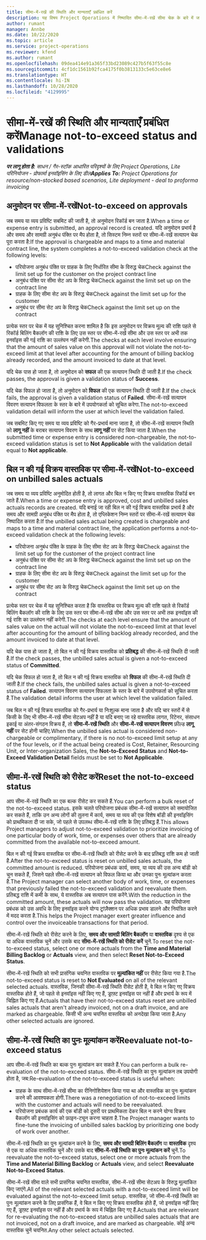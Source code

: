 ```yaml
---
title: सीमा-में-रखें की स्थिति और मान्यताएँ प्रबंधित करें
description: यह विषय Project Operations में निष्पादित सीमा-में-रखें सीमा चेक के बारे में जानकारी प्रदान करता है.
author: rumant
manager: Annbe
ms.date: 10/22/2020
ms.topic: article
ms.service: project-operations
ms.reviewer: kfend
ms.author: rumant
ms.openlocfilehash: 09dea414e91a365f33bd23089c427b5f63f55c8e
ms.sourcegitcommit: 4cf1dc1561b92fca4175f0b3813133c5e63ce8e6
ms.translationtype: HT
ms.contentlocale: hi-IN
ms.lasthandoff: 10/28/2020
ms.locfileid: "4129995"
---
```

# <a name="manage-not-to-exceed-status-and-validations"></a><span data-ttu-id="102d8-103">सीमा-में-रखें की स्थिति और मान्यताएँ प्रबंधित करें</span><span class="sxs-lookup"><span data-stu-id="102d8-103">Manage not-to-exceed status and validations</span></span> 

<span data-ttu-id="102d8-104">_**पर लागू होता है:** साधन / गैर-स्टॉक आधारित परिदृश्यों के लिए Project Operations, Lite परिनियोजन - प्रोफार्मा इनवॉइसिंग के लिए डील_</span><span class="sxs-lookup"><span data-stu-id="102d8-104">_**Applies To:** Project Operations for resource/non-stocked based scenarios, Lite deployment - deal to proforma invoicing_</span></span>

## <a name="not-to-exceed-on-approvals"></a><span data-ttu-id="102d8-105">अनुमोदन पर सीमा-में-रखें</span><span class="sxs-lookup"><span data-stu-id="102d8-105">Not-to-exceed on approvals</span></span>

<span data-ttu-id="102d8-106">जब समय या व्यय प्रविष्टि सबमिट की जाती है, तो अनुमोदन रिकॉर्ड बन जाता है.</span><span class="sxs-lookup"><span data-stu-id="102d8-106">When a time or expense entry is submitted, an approval record is created.</span></span> <span data-ttu-id="102d8-107">यदि अनुमोदन प्रभार्य है और समय और सामग्री अनुबंध पंक्ति पर मैप होता है, तो सिस्टम निम्न स्तरों पर सीमा-में-रखें सत्यापन चेक पूरा करता है:</span><span class="sxs-lookup"><span data-stu-id="102d8-107">If the approval is chargeable and maps to a time and material contract line, the system completes a not-to-exceed validation check at the following levels:</span></span>

  - <span data-ttu-id="102d8-108">परियोजना अनुबंध पंक्ति पर ग्राहक के लिए निर्धारित सीमा के विरुद्ध चेक</span><span class="sxs-lookup"><span data-stu-id="102d8-108">Check against the limit set up for the customer on the project contract line</span></span>
  - <span data-ttu-id="102d8-109">अनुबंध पंक्ति पर सीमा सेट अप के विरुद्ध चेक</span><span class="sxs-lookup"><span data-stu-id="102d8-109">Check against the limit set up on the contract line</span></span>
  - <span data-ttu-id="102d8-110">ग्राहक के लिए सीमा सेट अप के विरुद्ध चेक</span><span class="sxs-lookup"><span data-stu-id="102d8-110">Check against the limit set up for the customer</span></span>
  - <span data-ttu-id="102d8-111">अनुबंध पर सीमा सेट अप के विरुद्ध चेक</span><span class="sxs-lookup"><span data-stu-id="102d8-111">Check against the limit set up on the contract</span></span>

<span data-ttu-id="102d8-112">प्रत्येक स्तर पर चेक में यह सुनिश्चित करना शामिल है कि इस अनुमोदन पर विक्रय मूल्य की राशि पहले से रिकॉर्ड बिलिंग बैकलॉग की राशि के लिए उस स्तर पर सीमा-में-रखें सीमा और उस स्तर पर अभी तक इनवॉइस की गई राशि का उल्लंघन नहीं करेगी.</span><span class="sxs-lookup"><span data-stu-id="102d8-112">The checks at each level involve ensuring that the amount of sales value on this approval will not violate the not-to-exceed limit at that level after accounting for the amount of billing backlog already recorded, and the amount invoiced to date at that level.</span></span>

<span data-ttu-id="102d8-113">यदि चेक पास हो जाता है, तो अनुमोदन को **सफल** की एक सत्यापन स्थिति दी जाती है.</span><span class="sxs-lookup"><span data-stu-id="102d8-113">If the check passes, the approval is given a validation status of **Success**.</span></span>

<span data-ttu-id="102d8-114">यदि चेक विफल हो जाता है, तो अनुमोदन को **विफल** की एक सत्यापन स्थिति दी जाती है.</span><span class="sxs-lookup"><span data-stu-id="102d8-114">If the check fails, the approval is given a validation status of **Failed**.</span></span> <span data-ttu-id="102d8-115">सीमा-में-रखें सत्यापन विवरण सत्यापन विफलता के स्तर के बारे में उपयोगकर्ता को सूचित करेगा.</span><span class="sxs-lookup"><span data-stu-id="102d8-115">The not-to-exceed validation detail will inform the user at which level the validation failed.</span></span>

<span data-ttu-id="102d8-116">जब सबमिट किए गए समय या व्यय प्रविष्टि को गैर-प्रभार्य माना जाता है, तो सीमा-में-रखें सत्यापन स्थिति को **लागू नहीं** के बराबर सत्यापन विवरण के साथ **लागू नहीं** पर सेट किया जाता है.</span><span class="sxs-lookup"><span data-stu-id="102d8-116">When the submitted time or expense entry is considered non-chargeable, the not-to-exceed validation status is set to **Not Applicable** with the validation detail equal to **Not applicable**.</span></span>

## <a name="not-to-exceed-on-unbilled-sales-actuals"></a><span data-ttu-id="102d8-117">बिल न की गई विक्रय वास्तविक पर सीमा-में-रखें</span><span class="sxs-lookup"><span data-stu-id="102d8-117">Not-to-exceed on unbilled sales actuals</span></span>

<span data-ttu-id="102d8-118">जब समय या व्यय प्रविष्टि अनुमोदित होती है, तो लागत और बिल न किए गए विक्रय वास्तविक रिकॉर्ड बन जाते हैं.</span><span class="sxs-lookup"><span data-stu-id="102d8-118">When a time or expense entry is approved, cost and unbilled sales actuals records are created.</span></span> <span data-ttu-id="102d8-119">यदि बनाई जा रही बिल न की गई विक्रय वास्तविक प्रभार्य है और समय और सामग्री अनुबंध पंक्ति पर मैप होता है, तो एप्लिकेशन निम्न स्तरों पर सीमा-में-रखें सत्यापन चेक निष्पादित करता है:</span><span class="sxs-lookup"><span data-stu-id="102d8-119">If the unbilled sales actual being created is chargeable and maps to a time and material contract line, the application performs a not-to-exceed validation check at the following levels:</span></span>

  - <span data-ttu-id="102d8-120">परियोजना अनुबंध पंक्ति के ग्राहक के लिए सीमा सेट अप के विरुद्ध चेक</span><span class="sxs-lookup"><span data-stu-id="102d8-120">Check against the limit set up for the customer of the project contract line</span></span>
  - <span data-ttu-id="102d8-121">अनुबंध पंक्ति पर सीमा सेट अप के विरुद्ध चेक</span><span class="sxs-lookup"><span data-stu-id="102d8-121">Check against the limit set up on the contract line</span></span>
  - <span data-ttu-id="102d8-122">ग्राहक के लिए सीमा सेट अप के विरुद्ध चेक</span><span class="sxs-lookup"><span data-stu-id="102d8-122">Check against the limit set up for the customer</span></span>
  - <span data-ttu-id="102d8-123">अनुबंध पर सीमा सेट अप के विरुद्ध चेक</span><span class="sxs-lookup"><span data-stu-id="102d8-123">Check against the limit set up on the contract</span></span>

<span data-ttu-id="102d8-124">प्रत्येक स्तर पर चेक में यह सुनिश्चित करता है कि वास्तविक पर विक्रय मूल्य की राशि पहले से रिकॉर्ड बिलिंग बैकलॉग की राशि के लिए उस स्तर पर सीमा-में-रखें सीमा और उस स्तर पर अभी तक इनवॉइस की गई राशि का उल्लंघन नहीं करेगी.</span><span class="sxs-lookup"><span data-stu-id="102d8-124">The checks at each level ensure that the amount of sales value on the actual will not violate the not-to-exceed limit at that level after accounting for the amount of billing backlog already recorded, and the amount invoiced to date at that level.</span></span>

<span data-ttu-id="102d8-125">यदि चेक पास हो जाता है, तो बिल न की गई विक्रय वास्तविक को **प्रतिबद्ध** की सीमा-में-रखें स्थिति दी जाती है.</span><span class="sxs-lookup"><span data-stu-id="102d8-125">If the check passes, the unbilled sales actual is given a not-to-exceed status of **Committed**.</span></span>

<span data-ttu-id="102d8-126">यदि चेक विफल हो जाता है, तो बिल न की गई विक्रय वास्तविक को **विफल** की सीमा-में-रखें स्थिति दी जाती है.</span><span class="sxs-lookup"><span data-stu-id="102d8-126">If the check fails, the unbilled sales actual is given a not-to-exceed status of **Failed**.</span></span> <span data-ttu-id="102d8-127">सत्यापन विवरण सत्यापन विफलता के स्तर के बारे में उपयोगकर्ता को सूचित करता है.</span><span class="sxs-lookup"><span data-stu-id="102d8-127">The validation detail informs the user at which level the validation failed.</span></span>

<span data-ttu-id="102d8-128">जब बिल न की गई विक्रय वास्तविक को गैर-प्रभार्य या निःशुल्क माना जाता है और यदि चार स्तरों में से किसी के लिए भी सीमा-में-रखें सीमा सेटअप नहीं है या यदि बनाए जा रहे वास्तविक लागत, रिटेनर, संसाधन इकाई या अंतर-संगठन विक्रय हैं, तो **सीमा-में-रखें स्थिति** और **सीमा-में-रखें सत्यापन विवरण** फ़ील्ड **लागू नहीं** पर सेट होनी चाहिए.</span><span class="sxs-lookup"><span data-stu-id="102d8-128">When the unbilled sales actual is considered non-chargeable or complimentary, if there is no not-to-exceed limit setup at any of the four levels, or if the actual being created is Cost, Retainer, Resourcing Unit, or Inter-organization Sales, the **Not-to-Exceed Status** and **Not-to-Exceed Validation Detail** fields must be set to **Not Applicable**.</span></span>

## <a name="reset-the-not-to-exceed-status"></a><span data-ttu-id="102d8-129">सीमा-में-रखें स्थिति को रीसेट करें</span><span class="sxs-lookup"><span data-stu-id="102d8-129">Reset the not-to-exceed status</span></span>

<span data-ttu-id="102d8-130">आप सीमा-में-रखें स्थिति का एक बल्क रीसेट कर सकते हैं.</span><span class="sxs-lookup"><span data-stu-id="102d8-130">You can perform a bulk reset of the not-to-exceed status.</span></span> <span data-ttu-id="102d8-131">इसके चलते परियोजना प्रबंधक सीमा-में-रखें सत्यापन को समायोजित कर सकते हैं, ताकि उन अन्य लोगों की तुलना में कार्य, समय या व्यय की एक विशेष बॉडी की इनवॉइसिंग को प्राथमिकता दी जा सके, जो पहले से उपलब्ध सीमा-में-रखें राशि के लिए प्रतिबद्ध हैं.</span><span class="sxs-lookup"><span data-stu-id="102d8-131">This allows Project managers to adjust not-to-exceed validation to prioritize invoicing of one particular body of work, time, or expenses over others that are already committed from the available not-to-exceed amount.</span></span>

<span data-ttu-id="102d8-132">बिल न की गई विक्रय वास्तविक पर सीमा-में-रखें स्थिति को रीसेट करने के बाद प्रतिबद्ध राशि कम हो जाती है.</span><span class="sxs-lookup"><span data-stu-id="102d8-132">After the not-to-exceed status is reset on unbilled sales actuals, the committed amount is reduced.</span></span> <span data-ttu-id="102d8-133">परियोजना प्रबंधक कार्य, समय, या व्यय की उस अन्य बॉडी को चुन सकते हैं, जिसने पहले सीमा-में-रखें सत्यापन को विफल किया था और उनका पुनः मूल्यांकन करता है.</span><span class="sxs-lookup"><span data-stu-id="102d8-133">The Project manager can select another body of work, time, or expenses that previously failed the not-to-exceed validation and reevaluate them.</span></span> <span data-ttu-id="102d8-134">प्रतिबद्ध राशि में कमी के साथ, ये वास्तविक अब सत्यापन पास करेंगे.</span><span class="sxs-lookup"><span data-stu-id="102d8-134">With the reduction in the committed amount, these actuals will now pass the validation.</span></span> <span data-ttu-id="102d8-135">यह परियोजना प्रबंधक को उस अवधि के लिए इनवॉइस करने योग्य ट्रांज़ैक्शन पर अधिक प्रभाव डालने और नियंत्रित करने में मदद करता है.</span><span class="sxs-lookup"><span data-stu-id="102d8-135">This helps the Project manager exert greater influence and control over the invoiceable transactions for that period.</span></span>

<span data-ttu-id="102d8-136">सीमा-में-रखें स्थिति को रीसेट करने के लिए, **समय और सामग्री बिलिंग बैकलॉग** या **वास्तविक** दृश्य से एक या अधिक वास्तविक चुनें और उसके बाद **सीमा-में-रखें स्थिति को रीसेट करें** चुनें.</span><span class="sxs-lookup"><span data-stu-id="102d8-136">To reset the not-to-exceed status, select one or more actuals from the **Time and Material Billing Backlog** or **Actuals** view, and then select **Reset Not-to-Exceed Status**.</span></span>

<span data-ttu-id="102d8-137">सीमा-में-रखें स्थिति को सभी प्रासंगिक चयनित वास्तविक पर **मूल्यांकित नहीं** पर रीसेट किया गया है.</span><span class="sxs-lookup"><span data-stu-id="102d8-137">The not-to-exceed status is reset to **Not Evaluated** on all of the relevant selected actuals.</span></span> <span data-ttu-id="102d8-138">वास्तविक, जिनकी सीमा-में-रखें स्थिति रीसेट होती है, वे बिल न किए गए विक्रय वास्तविक होते हैं, जो पहले से इनवॉइस नहीं किए गए हैं, ड्राफ़्ट इनवॉइस पर नहीं हैं और प्रभार्य के रूप में चिह्नित किए गए हैं.</span><span class="sxs-lookup"><span data-stu-id="102d8-138">Actuals that have their not-to-exceed status reset are unbilled sales actuals that aren't already invoiced, not on a draft invoice, and are marked as chargeable.</span></span> <span data-ttu-id="102d8-139">किसी भी अन्य चयनित वास्तविक को अनदेखा किया जाता है.</span><span class="sxs-lookup"><span data-stu-id="102d8-139">Any other selected actuals are ignored.</span></span>

## <a name="reevaluate-not-to-exceed-status"></a><span data-ttu-id="102d8-140">सीमा-में-रखें स्थिति का पुनः मूल्यांकन करें</span><span class="sxs-lookup"><span data-stu-id="102d8-140">Reevaluate not-to-exceed status</span></span>

<span data-ttu-id="102d8-141">आप सीमा-में-रखें स्थिति का बल्क पुनः मूल्यांकन कर सकते हैं.</span><span class="sxs-lookup"><span data-stu-id="102d8-141">You can perform a bulk re-evaluation of the not-to-exceed status.</span></span> <span data-ttu-id="102d8-142">सीमा-में-रखें स्थिति का पुनः मूल्यांकन तब उपयोगी होता है, जब:</span><span class="sxs-lookup"><span data-stu-id="102d8-142">Re-evaluation of the not-to-exceed status is useful when:</span></span>

  - <span data-ttu-id="102d8-143">ग्राहक के साथ सीमा-में-रखें सीमा का रीनिगोशियेशन किया गया था और वास्तविक का पुनः मूल्यांकन करने की आवश्यकता होगी.</span><span class="sxs-lookup"><span data-stu-id="102d8-143">There was a renegotiation of not-to-exceed limits with the customer and actuals will need to be reevaluated.</span></span>
  - <span data-ttu-id="102d8-144">परियोजना प्रबंधक कार्य की एक बॉडी को दूसरी पर प्राथमिकता देकर बिल न करने योग्य विक्रय बैकलॉग की इनवॉइसिंग को फ़ाइन-ट्यून करना चाहता है.</span><span class="sxs-lookup"><span data-stu-id="102d8-144">The Project manager wants to fine-tune the invoicing of unbilled sales backlog by prioritizing one body of work over another.</span></span>

<span data-ttu-id="102d8-145">सीमा-में-रखें स्थिति का पुनः मूल्यांकन करने के लिए, **समय और सामग्री बिलिंग बैकलॉग** या **वास्तविक** दृश्य से एक या अधिक वास्तविक चुनें और उसके बाद **सीमा-में-रखें स्थिति का पुनः मूल्यांकन करें** चुनें.</span><span class="sxs-lookup"><span data-stu-id="102d8-145">To reevaluate the not-to-exceed status, select one or more actuals from the **Time and Material Billing Backlog** or **Actuals** view, and select **Reevaluate Not-to-Exceed Status**.</span></span>

<span data-ttu-id="102d8-146">सीमा-में-रखें सीमा वाले सभी प्रासंगिक चयनित वास्तविक, सीमा-में-रखें सीमा सेटअप के विरुद्ध मूल्यांकित किए जाएंगे.</span><span class="sxs-lookup"><span data-stu-id="102d8-146">All of the relevant selected actuals with a not-to-exceed limit will be evaluated against the not-to-exceed limit setup.</span></span> <span data-ttu-id="102d8-147">वास्तविक, जो सीमा-में-रखें स्थिति का पुनः मूल्यांकन करने के लिए प्रासंगिक हैं, वे बिल न किए गए विक्रय वास्तविक होते हैं, जो इनवॉइस नहीं किए गए हैं, ड्राफ़्ट इनवॉइस पर नहीं हैं और प्रभार्य के रूप में चिह्नित किए गए हैं.</span><span class="sxs-lookup"><span data-stu-id="102d8-147">Actuals that are relevant for re-evaluating the not-to-exceed status are unbilled sales actuals that are not invoiced, not on a draft invoice, and are marked as chargeable.</span></span> <span data-ttu-id="102d8-148">कोई अन्य वास्तविक चुनें चयनित.</span><span class="sxs-lookup"><span data-stu-id="102d8-148">Any other select actuals selected.</span></span>
